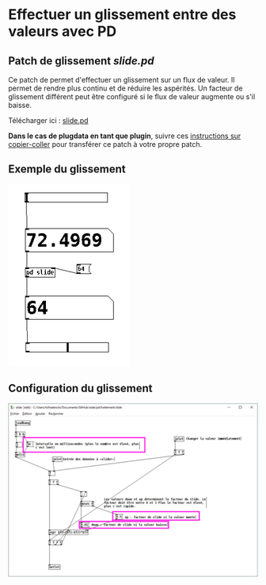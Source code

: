 # Effectuer un glissement entre des valeurs avec PD

## Patch de glissement *slide.pd*

Ce patch de permet d'effectuer un glissement sur un flux de valeur. Il permet de rendre plus continu et de réduire les aspérités. Un facteur de glissement différent peut être configuré si le flux de valeur augmente ou s'il baisse.

Télécharger ici : [slide.pd](./slide.pd)

**Dans le cas de plugdata en tant que plugin**, suivre ces [instructions sur copier-coller](/pd/copier-coller/README.md) pour transférer ce patch à votre propre patch.

## Exemple du glissement

![](./slide_pd_animaiton.gif)

## Configuration du glissement

![Double cliquer sur «pd slide» pour l'ouvrir et le modifier](./slide_configuration.svg)

